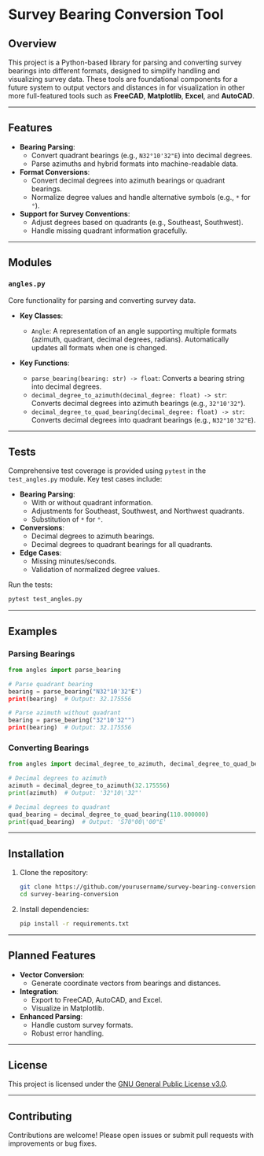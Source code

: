 
# **Survey Bearing Conversion Tool**

## **Overview**

This project is a Python-based library for parsing and converting survey bearings into different formats, designed to simplify handling and visualizing survey data. These tools are foundational components for a future system to output vectors and distances in for visualization in other more full-featured tools such as **FreeCAD**, **Matplotlib**, **Excel**, and **AutoCAD**.

---

## **Features**

- **Bearing Parsing**:
  - Convert quadrant bearings (e.g., `N32°10'32"E`) into decimal degrees.
  - Parse azimuths and hybrid formats into machine-readable data.
- **Format Conversions**:
  - Convert decimal degrees into azimuth bearings or quadrant bearings.
  - Normalize degree values and handle alternative symbols (e.g., `*` for `°`).
- **Support for Survey Conventions**:
  - Adjust degrees based on quadrants (e.g., Southeast, Southwest).
  - Handle missing quadrant information gracefully.

---

## **Modules**

### **`angles.py`**

Core functionality for parsing and converting survey data.

- **Key Classes**:
  - `Angle`: A representation of an angle supporting multiple formats (azimuth, quadrant, decimal degrees, radians). Automatically updates all formats when one is changed.

- **Key Functions**:
  - `parse_bearing(bearing: str) -> float`: Converts a bearing string into decimal degrees.
  - `decimal_degree_to_azimuth(decimal_degree: float) -> str`: Converts decimal degrees into azimuth bearings (e.g., `32°10'32"`).
  - `decimal_degree_to_quad_bearing(decimal_degree: float) -> str`: Converts decimal degrees into quadrant bearings (e.g., `N32°10'32"E`).

---

## **Tests**

Comprehensive test coverage is provided using `pytest` in the `test_angles.py` module. Key test cases include:

- **Bearing Parsing**:
  - With or without quadrant information.
  - Adjustments for Southeast, Southwest, and Northwest quadrants.
  - Substitution of `*` for `°`.
- **Conversions**:
  - Decimal degrees to azimuth bearings.
  - Decimal degrees to quadrant bearings for all quadrants.
- **Edge Cases**:
  - Missing minutes/seconds.
  - Validation of normalized degree values.

Run the tests:

```bash
pytest test_angles.py
```

---

## **Examples**

### Parsing Bearings

```python
from angles import parse_bearing

# Parse quadrant bearing
bearing = parse_bearing("N32°10'32"E")
print(bearing)  # Output: 32.175556

# Parse azimuth without quadrant
bearing = parse_bearing("32°10'32"")
print(bearing)  # Output: 32.175556
```

### Converting Bearings

```python
from angles import decimal_degree_to_azimuth, decimal_degree_to_quad_bearing

# Decimal degrees to azimuth
azimuth = decimal_degree_to_azimuth(32.175556)
print(azimuth)  # Output: '32°10\'32"'

# Decimal degrees to quadrant
quad_bearing = decimal_degree_to_quad_bearing(110.000000)
print(quad_bearing)  # Output: 'S70°00\'00"E'
```

---

## **Installation**

1. Clone the repository:

   ```bash
   git clone https://github.com/yourusername/survey-bearing-conversion.git
   cd survey-bearing-conversion
   ```

2. Install dependencies:

   ```bash
   pip install -r requirements.txt
   ```

---

## **Planned Features**

- **Vector Conversion**:
  - Generate coordinate vectors from bearings and distances.
- **Integration**:
  - Export to FreeCAD, AutoCAD, and Excel.
  - Visualize in Matplotlib.
- **Enhanced Parsing**:
  - Handle custom survey formats.
  - Robust error handling.

---

## **License**

This project is licensed under the [GNU General Public License v3.0](https://www.gnu.org/licenses/gpl-3.0.en.html).

---

## **Contributing**

Contributions are welcome! Please open issues or submit pull requests with improvements or bug fixes.
